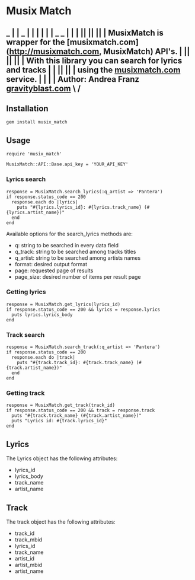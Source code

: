 # Musix Match

 _
| |       _
| |      | |
| | _  _ | |
| || || || |  MusixMatch is wrapper for the [musixmatch.com](http://musixmatch.com, MusixMatch) API's.
| || || || |  With this library you can search for lyrics and tracks
| |  || || |  using the [musixmatch.com](http://musixmatch.com "MusixMatch") service.
|          |
|          |  Author: Andrea Franz [gravityblast.com](http://gravityblast.com)
\          /
 ----------
 
## Installation

    gem install musix_match    

## Usage

    require 'musix_match'
    
    MusixMatch::API::Base.api_key = 'YOUR_API_KEY'

### Lyrics search

    response = MusixMatch.search_lyrics(:q_artist => 'Pantera')
    if response.status_code == 200
      response.each do |lyrics|
        puts "#{lyrics.lyrics_id}: #{lyrics.track_name} (#{lyrics.artist_name})"
      end
    end
    
Available options for the search_lyrics methods are:

* q: string to be searched in every data field
* q_track: string to be searched among tracks titles
* q_artist: string to be searched among artists names
* format: desired output format
* page: requested page of results
* page_size: desired number of items per result page
    
### Getting lyrics

    response = MusixMatch.get_lyrics(lyrics_id)
    if response.status_code == 200 && lyrics = response.lyrics
      puts lyrics.lyrics_body
    end

### Track search

    response = MusixMatch.search_track(:q_artist => 'Pantera')
    if response.status_code == 200
      response.each do |track|
        puts "#{track.track_id}: #{track.track_name} (#{track.artist_name})"
      end
    end
    
### Getting track

    response = MusixMatch.get_track(track_id)
    if response.status_code == 200 && track = response.track
      puts "#{track.track_name} (#{track.artist_name})"
      puts "Lyrics id: #{track.lyrics_id}"
    end
    
## Lyrics

The Lyrics object has the following attributes:

* lyrics_id
* lyrics_body
* track_name
* artist_name

## Track

The track object has the following attributes:

* track_id
* track_mbid
* lyrics_id
* track_name
* artist_id
* artist_mbid
* artist_name

